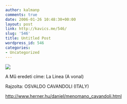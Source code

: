 ```yaml
---
author: kalmanp
comments: true
date: 2006-01-26 10:48:30+00:00
layout: post
link: http://kavics.me/546/
slug: '546'
title: Untitled Post
wordpress_id: 546
categories:
- Uncategorized
---
```


![](http://kavics.freeblog.hu/Files/menomano1.jpg)  

A Mű eredeti címe: La Linea (A vonal)  


Rajzolta: OSVALDO CAVANDOLI (ITALY)  


http://www.herner.hu/daniel/menomano_cavandoli.html
